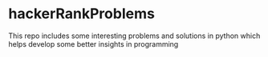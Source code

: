 # hackerRankProblems
This repo includes some interesting problems and solutions in python which helps develop some better insights in programming
